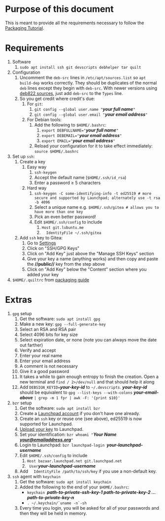 Purpose of this document
========================

This is meant to provide all the requirements necessary to follow the [Packaging Tutorial](https://git.lubuntu.me/lubuntu-wiki/wiki/wiki/Packaging-Tutorial).

Requirements
============

 1. Software
    1. `sudo apt install ssh git devscripts debhelper tar quilt` 
 1. Configuration
    1. Uncomment the `deb-src` lines in `/etc/apt/sources.list` so `apt build-dep` works correctly. They should be duplicates of the normal `deb` lines except they begin with `deb-src`. With newer versions using [deb822 sources](https://discourse.ubuntu.com/t/spec-apt-deb822-sources-by-default/29333), just add `deb-src` to the `Types` line. 
    1. So you get credit where credit's due:
       1. For `git`:
          1. `git config --global user.name "`***your full name***`"`
          1. `git config --global user.email "`***your email address***`"`
       1. For Debian tools:
          1. Add the following to `$HOME/.bashrc`:
             1. `export DEBFULLNAME="`***your full name***`"`
             1. `export DEBEMAIL="`***your email address***`"`
             1. `export EMAIL="`***your email address***`"`
          1. Reload your configuration for it to take effect immediately: `source $HOME/.bashrc`
 1. Set up `ssh`:
    1. Create a key
       1. Easy way
          1. `ssh-keygen`
          1. Accept the default name (`$HOME/.ssh/id_rsa`)
          1. Enter a password ≥ 5 characters
       1. Hard way
          1. `ssh-keygen -C some-identifying-info -t ed25519 # more secure and supported by Launchpad; alternately use -t rsa -b 4096`
          1. Select  a unique name e.g. `$HOME/.ssh/gitea # allows you to have more than one key`
          1. Pick an even better password!
          1. Edit `$HOME/.ssh/config` to include
             1. `Host git.lubuntu.me`
             1. `  IdentityFile ~/.ssh/gitea`
    1. Add `ssh` key to Gitea:
       1. Go to [Settings](https://git.lubuntu.me/user/settings)
       1. Click on "SSH/GPG Keys"
       1. Click on "Add Key" just above the "Manage SSH Keys" section
       1. Give your key a name (anything works) and then copy and paste the **//__public__//** key from the step above
       1. Click on "Add Key" below the "Content" section where you added your key
 1. `$HOME/.quiltrc` from [packaging guide](https://phab.lubuntu.me/w/packaging/packaging-guide)

Extras
======

 1. `gpg` setup
    1. Get the software: `sudo apt install gpg`
    1. Make a new key: `gpg --full-generate-key`
    1. Select an RSA and RSA pair
    1. Select 4096 bits for key size
    1. Select expiration date, or none (note you can always move the date out farther)
    1. Verify and accept
    1. Enter your real name
    1. Enter your email address
    1. A comment is not necessary
    1. Give it a good password
    1. It takes a while to gain enough entropy to finish the creation. Open a new terminal and `find / 2>/dev/null` and that should help it along
    1. Add `DEBSIGN_KEYID=`***your-key-id*** to  `~/.devscripts`. ***your-key-id*** should be equivalent to `gpg --list-keys --with-colons` ***your-email-above*** `| grep -m 1 fpr | awk -F: '{print $10}'`
 1. `bzr` setup
    1. Get the software: `sudo apt install bzr`
    1. Create a [Launchpad account](https://launchpad.net/+login) if you don't have one already.
    1. Create an `ssh` key or reuse one (see above), ed25519 is now supported for Launchpad.
    1. [Upload your key](https://launchpad.net/~/+editsshkeys) to Launchpad.
    1. Set your identification: `bzr whoami "`***Your Name <your@emailaddress.org>***`"`
    1. Login to Launchpad: `bzr launchpad-login `***your-launchpad-username***
    1. Edit `$HOME/.ssh/config` to include
       1. `Host bazaar.launchpad.net git.launchpad.net`
       1. `  User `***your-launchpad-username***
    1. Add `  IdentityFile /path/to/ssh/key` if you use a non-default key.
 1. `ssh` agent with `keychain`
    1. Get the software: `sudo apt install keychain`
    1. Added the following to the end of your `$HOME/.bashrc`:
       * `keychain `***path-to-private-ssh-key-1 path-to-private-key-2 … path-to-private-key-n***
       * ```. ~/.keychain/`uname -n`-sh```
    1. Every time you login, you will be asked for all of your passwords and then they will be held in memory.
